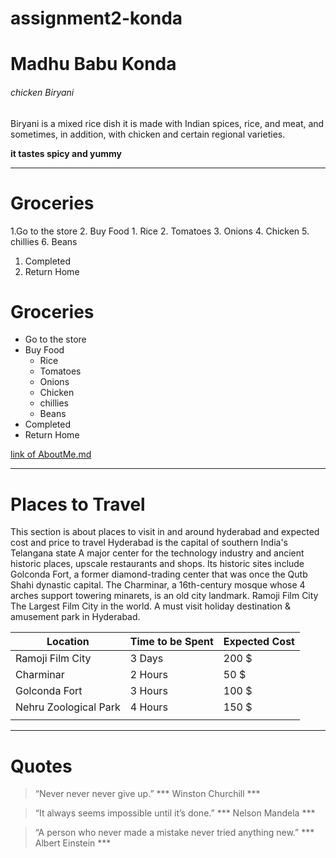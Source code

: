 # assignment2-konda                                             
# Madhu Babu Konda
###### chicken Biryani
Biryani is a mixed rice dish it is made with Indian spices, rice, and meat, and sometimes, in addition, with chicken and certain regional varieties.
 


 **it tastes spicy and yummy**

-------------------------------------------
# Groceries 
1.Go to the store
2. Buy Food
     1. Rice 
     2. Tomatoes
     3. Onions
     4. Chicken
     5. chillies
     6. Beans
1. Completed
2. Return Home


# Groceries 
* Go to the store
* Buy Food
     * Rice 
     * Tomatoes
     * Onions
     * Chicken
     * chillies
     * Beans
* Completed
* Return Home

[link of AboutMe.md](AboutMe.md)

-------------------------------------------------------------
# Places to Travel 
This section is about places to visit in and around hyderabad and expected cost and price to travel
Hyderabad is the capital of southern India's Telangana state A major center for the technology industry and ancient historic places, upscale restaurants and shops. Its historic sites include Golconda Fort, a former diamond-trading center that was once the Qutb Shahi dynastic capital. The Charminar, a 16th-century mosque whose 4 arches support towering minarets, is an old city landmark. Ramoji Film City  The Largest Film City in the world. A must visit holiday destination & amusement park in Hyderabad.


| Location               | Time to be Spent | Expected Cost   |
|------------------------|------------------|-----------------|
| Ramoji Film City       |   3 Days         |   200 $         |
| Charminar              |   2 Hours        |   50 $          |
| Golconda Fort          |   3 Hours        |   100 $         |
| Nehru Zoological Park  |   4 Hours        |   150 $         |
|                        |                  |                 |

----------------------------------------------------------------
# Quotes
> “Never never never give up.” *** Winston Churchill *** 

> “It always seems impossible until it’s done.”   *** Nelson Mandela ***

> “A person who never made a mistake never tried anything new.”  *** Albert Einstein ***
